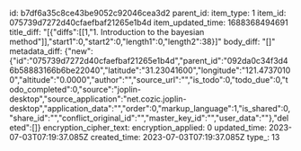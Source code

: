 id: b7df6a35c8ce43be9052c92046cea3d2
parent_id: 
item_type: 1
item_id: 075739d7272d40cfaefbaf21265e1b4d
item_updated_time: 1688368494691
title_diff: "[{\"diffs\":[[1,\"1. Introduction to the bayesian method\"]],\"start1\":0,\"start2\":0,\"length1\":0,\"length2\":38}]"
body_diff: "[]"
metadata_diff: {"new":{"id":"075739d7272d40cfaefbaf21265e1b4d","parent_id":"092da0c34f3d46b58883166b6be22040","latitude":"31.23041600","longitude":"121.47370100","altitude":"0.0000","author":"","source_url":"","is_todo":0,"todo_due":0,"todo_completed":0,"source":"joplin-desktop","source_application":"net.cozic.joplin-desktop","application_data":"","order":0,"markup_language":1,"is_shared":0,"share_id":"","conflict_original_id":"","master_key_id":"","user_data":""},"deleted":[]}
encryption_cipher_text: 
encryption_applied: 0
updated_time: 2023-07-03T07:19:37.085Z
created_time: 2023-07-03T07:19:37.085Z
type_: 13